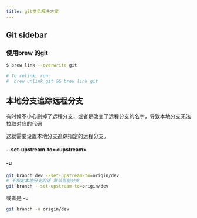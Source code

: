 ```yaml
---
title: git常见解决方案
---
```




## Git sidebar



### 使用brew 的git

```sh
$ brew link --overwrite git

# To relink, run:
#  brew unlink git && brew link git
```

## 本地分支追踪远程分支

有时候不小心删掉了远程分支，或者是改变了远程分支的名字，导致本地分支无法拉取对应的代码

这就需要设置本地分支追踪指定的远程分支。

#### --set-upstream-to=\<upstream>

#### -u

```sh
git branch dev --set-upstream-to=origin/dev
# 不指定本地分支的话 默认当前分支
git branch --set-upstream-to=origin/dev
```

或者是 -u

```sh
git branch -u origin/dev
```

